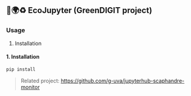 ## 🌱🌍♻️ EcoJupyter (GreenDIGIT project)

### Usage

1. Installation

#### 1. Installation

```sh
pip install
```

<!-- [![Github Actions Status](https://github.com/g-uva/egi-jupyterlab-extension.git/workflows/Build/badge.svg)](https://github.com/g-uva/egi-jupyterlab-extension.git/actions/workflows/build.yml)
[![Binder](https://mybinder.org/badge_logo.svg)](https://mybinder.org/v2/gh/g-uva/egi-jupyterlab-extension.git/main?urlpath=lab) -->

> Related project: https://github.com/g-uva/jupyterhub-scaphandre-monitor

<!--

A JupyterLab extension for EGI and Notebooks.

## Requirements

- JupyterLab >= 4.0.0

## Install

To install the extension, execute:

```bash
pip install ecojupyter
```

## Uninstall

To remove the extension, execute:

```bash
pip uninstall ecojupyter
```

## Contributing

### Development install

Note: You will need NodeJS to build the extension package.

The `jlpm` command is JupyterLab's pinned version of
[yarn](https://yarnpkg.com/) that is installed with JupyterLab. You may use
`yarn` or `npm` in lieu of `jlpm` below.

```bash
# Clone the repo to your local environment
# Change directory to the ecojupyter directory
# Install package in development mode
pip install -e "."
# Link your development version of the extension with JupyterLab
jupyter labextension develop . --overwrite
# Rebuild extension Typescript source after making changes
jlpm build
```

You can watch the source directory and run JupyterLab at the same time in different terminals to watch for changes in the extension's source and automatically rebuild the extension.

```bash
# Watch the source directory in one terminal, automatically rebuilding when needed
jlpm watch
# Run JupyterLab in another terminal
jupyter lab
```

With the watch command running, every saved change will immediately be built locally and available in your running JupyterLab. Refresh JupyterLab to load the change in your browser (you may need to wait several seconds for the extension to be rebuilt).

By default, the `jlpm build` command generates the source maps for this extension to make it easier to debug using the browser dev tools. To also generate source maps for the JupyterLab core extensions, you can run the following command:

```bash
jupyter lab build --minimize=False
```

### Development uninstall

```bash
pip uninstall ecojupyter
```

In development mode, you will also need to remove the symlink created by `jupyter labextension develop`
command. To find its location, you can run `jupyter labextension list` to figure out where the `labextensions`
folder is located. Then you can remove the symlink named `egi-jupyterlab-ext` within that folder.

### Testing the extension

#### Frontend tests

This extension is using [Jest](https://jestjs.io/) for JavaScript code testing.

To execute them, execute:

```sh
jlpm
jlpm test
```

#### Integration tests

This extension uses [Playwright](https://playwright.dev/docs/intro) for the integration tests (aka user level tests).
More precisely, the JupyterLab helper [Galata](https://github.com/jupyterlab/jupyterlab/tree/master/galata) is used to handle testing the extension in JupyterLab.

More information are provided within the [ui-tests](./ui-tests/README.md) README.

### Packaging the extension

See [RELEASE](RELEASE.md) -->
